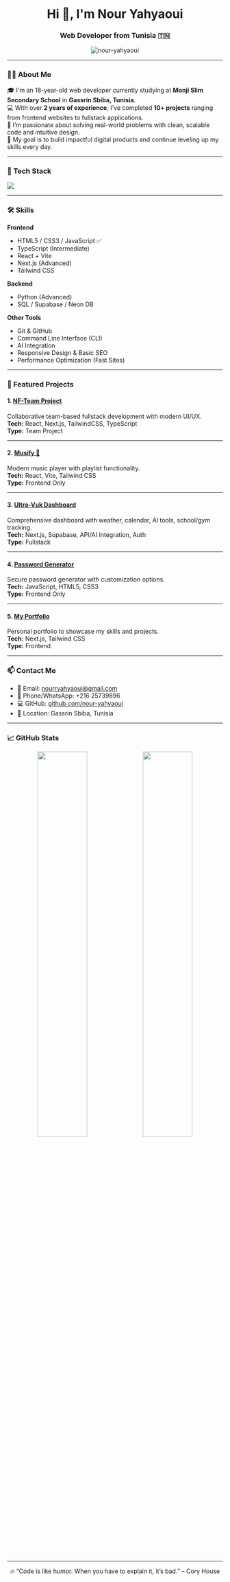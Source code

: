 <h1 align="center">Hi 👋, I'm Nour Yahyaoui</h1>
<h3 align="center">Web Developer from Tunisia 🇹🇳</h3>

<p align="center">
  <img src="https://komarev.com/ghpvc/?username=nour-yahyaoui&label=Profile%20views&color=0e75b6&style=flat" alt="nour-yahyaoui" />
</p>

---

### 👨‍💻 About Me

🎓 I'm an 18-year-old web developer currently studying at **Monji Slim Secondary School** in **Gassrin Sbiba, Tunisia**.  
💻 With over **2 years of experience**, I've completed **10+ projects** ranging from frontend websites to fullstack applications.  
🚀 I’m passionate about solving real-world problems with clean, scalable code and intuitive design.  
🎯 My goal is to build impactful digital products and continue leveling up my skills every day.

---

### 🧰 Tech Stack

<p align="left">
  <img src="https://skillicons.dev/icons?i=html,css,js,ts,react,nextjs,vite,tailwind,python,github,git,vercel,supabase" />
</p>

---

### 🛠️ Skills

**Frontend**
- HTML5 / CSS3 / JavaScript ✅
- TypeScript (Intermediate)
- React + Vite
- Next.js (Advanced)
- Tailwind CSS

**Backend**
- Python (Advanced)
- SQL / Supabase / Neon DB

**Other Tools**
- Git & GitHub
- Command Line Interface (CLI)
- AI Integration
- Responsive Design & Basic SEO
- Performance Optimization (Fast Sites)

---

### 🚀 Featured Projects

#### 1. [NF-Team Project](https://nf-team-pi.vercel.app/)
Collaborative team-based fullstack development with modern UI/UX.  
**Tech:** React, Next.js, TailwindCSS, TypeScript  
**Type:** Team Project

---

#### 2. [Musify 🎵](https://musify-tau-sepia.vercel.app/)
Modern music player with playlist functionality.  
**Tech:** React, Vite, Tailwind CSS  
**Type:** Frontend Only

---

#### 3. [Ultra-Vuk Dashboard](https://ultra-vuk.vercel.app/)
Comprehensive dashboard with weather, calendar, AI tools, school/gym tracking.  
**Tech:** Next.js, Supabase, API/AI Integration, Auth  
**Type:** Fullstack

---

#### 4. [Password Generator](https://generator-one-ecru.vercel.app/)
Secure password generator with customization options.  
**Tech:** JavaScript, HTML5, CSS3  
**Type:** Frontend Only

---

#### 5. [My Portfolio](https://nour-dusky.vercel.app/)
Personal portfolio to showcase my skills and projects.  
**Tech:** Next.js, Tailwind CSS  
**Type:** Frontend

---

### 📫 Contact Me

- 📧 Email: [nourryahyaoui@gmail.com](mailto:nourryahyaoui@gmail.com)  
- 📱 Phone/WhatsApp: +216 25739896   
- 💻 GitHub: [github.com/nour-yahyaoui](https://github.com/nour-yahyaoui)  
- 📍 Location: Gassrin Sbiba, Tunisia

---

### 📈 GitHub Stats

<p align="center">
  <img src="https://github-readme-stats.vercel.app/api?username=nour-yahyaoui&show_icons=true&theme=radical" width="48%" />
  <img src="https://github-readme-stats.vercel.app/api/top-langs/?username=nour-yahyaoui&layout=compact&theme=radical" width="48%" />
</p>

---

<p align="center">
  🔥 “Code is like humor. When you have to explain it, it’s bad.” – Cory House
</p>
